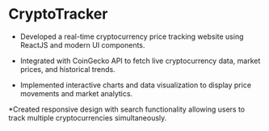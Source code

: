 # CryptoTracker

* Developed a real-time cryptocurrency price tracking website using ReactJS and modern UI components.

* Integrated with CoinGecko API to fetch live cryptocurrency data, market prices, and historical trends.

* Implemented interactive charts and data visualization to display price movements and market analytics.

*Created responsive design with search functionality allowing users to track multiple cryptocurrencies simultaneously.
